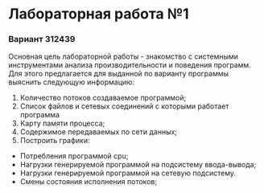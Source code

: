 # Лабораторная работа №1
### Вариант 312439
Основная цель лабораторной работы - знакомство с системными инструментами анализа производительности и поведения программ. Для этого предлагается для выданной по варианту программы выяснить следующую информацию:
1. Количество потоков создаваемое программой; 
2. Список файлов и сетевых соединений с которыми работает программа 
3. Карту памяти процесса; 
4. Содержимое передаваемых по сети данных; 
5. Построить графики:
- Потребления программой cpu;
- Нагрузки генерируемой программой на подсистему ввода-вывода;
- Нагрузки генерируемой программой на сетевую подсистему.
- Смены состояния исполнения потоков;